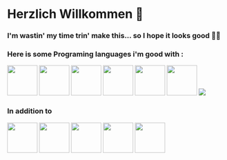 <h1>Herzlich Willkommen 👋</h1>
<h3>I'm wastin' my time trin' make this... so I hope it looks good 🫡🫡</h3>

<h3>Here is some Programing languages i'm good with :</h3>
<div>
  <img src="https://mobotics.in/assets/images/technology/Python.jpg" style="height:70px">
  <img src="https://pbs.twimg.com/profile_images/499913018361131009/4AYspJ8L_400x400.png" style="height:70px">
  <img src="https://images.velog.io/images/rememberme_jhk/post/2a1c5b17-c028-421f-a870-3538078a841c/js.png" style="height:70px">
  <img src="https://www.logicsolutions.com/wp-content/uploads/2015/06/html5.png" style="height:70px">
  <img src="https://imagizer.imageshack.com/img924/5796/v2DlWx.png" style="height:70px">
  <img src="https://process.fs.teachablecdn.com/ADNupMnWyR7kCWRvm76Laz/resize=width:705/https://file-uploads.teachablecdn.com/b3be7e3bb83f4d50a65534c37658f1f1/97f0da12713343e598c9be4b6fe12099" style="height:70px">
  <img src="https://cdn.jsdelivr.net/gh/devicons/devicon@latest/icons/javascript/javascript-plain.svg" />
          
</div>
  <h3> In addition to </h3>
  <div>
  <img src="https://buttercms.com/static/images/tech_banners/Nextjs.b8a717322c08.png" style="height:70px">
  <img src="https://th.bing.com/th/id/OIP.TH_embfjqt8cAZIDg5JTEQAAAA?rs=1&pid=ImgDetMain" style="height:70px">
  <img src="https://tymly.io/wp-content/uploads/2017/12/node-js-WMFS-for-tymly.png" style="height:70px">
  <img src="https://itguru.vn/blog/wp-content/uploads/2020/06/Express-JS-logo.jpg" style="height:70px">
  <img src="https://errorsea.com/wp-content/uploads/2020/04/mysql.png" style="height:70px">
  </div>
  
<!--
  <img src="" style="height:50px">
**Sherif-lotfy/Sherif-lotfy** is a ✨ _special_ ✨ repository because its `README.md` (this file) appears on your GitHub profile.

Here are some ideas to get you started:

- 🔭 I’m currently working on ...
- 🌱 I’m currently learning ...
- 👯 I’m looking to collaborate on ...
- 🤔 I’m looking for help with ...
- 💬 Ask me about ...
- 📫 How to reach me: ...
- 😄 Pronouns: ...
- ⚡ Fun fact: ...
-->
